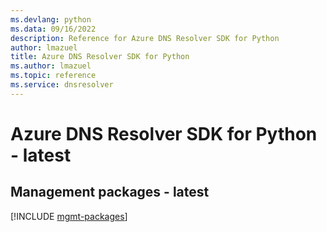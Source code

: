 ```yaml
---
ms.devlang: python
ms.data: 09/16/2022
description: Reference for Azure DNS Resolver SDK for Python
author: lmazuel
title: Azure DNS Resolver SDK for Python
ms.author: lmazuel
ms.topic: reference
ms.service: dnsresolver
---
```

# Azure DNS Resolver SDK for Python - latest

## Management packages - latest
[!INCLUDE [mgmt-packages](dns-resolver-mgmt-index.md)]